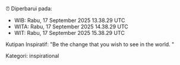 ⏰ Diperbarui pada:
- WIB: Rabu, 17 September 2025 13.38.29 UTC
- WITA: Rabu, 17 September 2025 14.38.29 UTC
- WIT: Rabu, 17 September 2025 15.38.29 UTC

Kutipan Inspiratif:
"Be the change that you wish to see in the world. "


Kategori: inspirational

